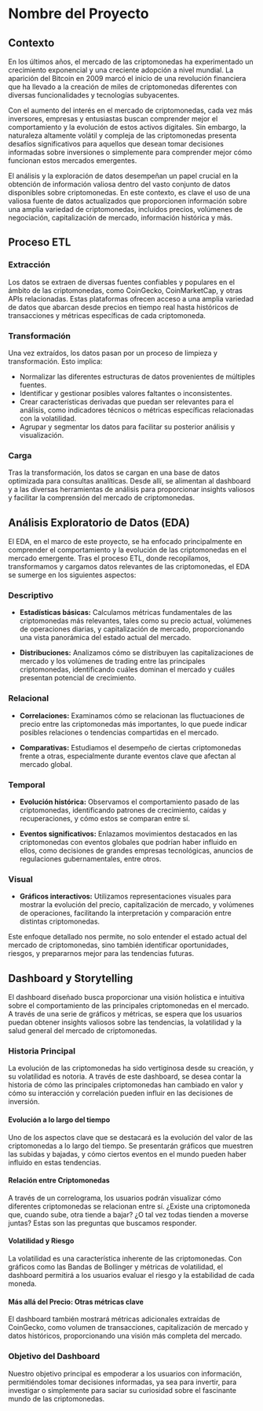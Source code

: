 # Nombre del Proyecto

## Contexto
En los últimos años, el mercado de las criptomonedas ha experimentado un crecimiento exponencial y una creciente adopción a nivel mundial. La aparición del Bitcoin en 2009 marcó el inicio de una revolución financiera que ha llevado a la creación de miles de criptomonedas diferentes con diversas funcionalidades y tecnologías subyacentes.

Con el aumento del interés en el mercado de criptomonedas, cada vez más inversores, empresas y entusiastas buscan comprender mejor el comportamiento y la evolución de estos activos digitales. Sin embargo, la naturaleza altamente volátil y compleja de las criptomonedas presenta desafíos significativos para aquellos que desean tomar decisiones informadas sobre inversiones o simplemente para comprender mejor cómo funcionan estos mercados emergentes.

El análisis y la exploración de datos desempeñan un papel crucial en la obtención de información valiosa dentro del vasto conjunto de datos disponibles sobre criptomonedas. En este contexto, es clave el uso de una valiosa fuente de datos actualizados que proporcionen información sobre una amplia variedad de criptomonedas, incluidos precios, volúmenes de negociación, capitalización de mercado, información histórica y más.

## Proceso ETL

### Extracción

Los datos se extraen de diversas fuentes confiables y populares en el ámbito de las criptomonedas, como CoinGecko, CoinMarketCap, y otras APIs relacionadas. Estas plataformas ofrecen acceso a una amplia variedad de datos que abarcan desde precios en tiempo real hasta históricos de transacciones y métricas específicas de cada criptomoneda.

### Transformación

Una vez extraídos, los datos pasan por un proceso de limpieza y transformación. Esto implica:

- Normalizar las diferentes estructuras de datos provenientes de múltiples fuentes.
- Identificar y gestionar posibles valores faltantes o inconsistentes.
- Crear características derivadas que puedan ser relevantes para el análisis, como indicadores técnicos o métricas específicas relacionadas con la volatilidad.
- Agrupar y segmentar los datos para facilitar su posterior análisis y visualización.

### Carga

Tras la transformación, los datos se cargan en una base de datos optimizada para consultas analíticas. Desde allí, se alimentan al dashboard y a las diversas herramientas de análisis para proporcionar insights valiosos y facilitar la comprensión del mercado de criptomonedas.

## Análisis Exploratorio de Datos (EDA)

El EDA, en el marco de este proyecto, se ha enfocado principalmente en comprender el comportamiento y la evolución de las criptomonedas en el mercado emergente. Tras el proceso ETL, donde recopilamos, transformamos y cargamos datos relevantes de las criptomonedas, el EDA se sumerge en los siguientes aspectos:

### Descriptivo

- **Estadísticas básicas:** Calculamos métricas fundamentales de las criptomonedas más relevantes, tales como su precio actual, volúmenes de operaciones diarias, y capitalización de mercado, proporcionando una vista panorámica del estado actual del mercado.

- **Distribuciones:** Analizamos cómo se distribuyen las capitalizaciones de mercado y los volúmenes de trading entre las principales criptomonedas, identificando cuáles dominan el mercado y cuáles presentan potencial de crecimiento.

### Relacional

- **Correlaciones:** Examinamos cómo se relacionan las fluctuaciones de precio entre las criptomonedas más importantes, lo que puede indicar posibles relaciones o tendencias compartidas en el mercado. 

- **Comparativas:** Estudiamos el desempeño de ciertas criptomonedas frente a otras, especialmente durante eventos clave que afectan al mercado global.

### Temporal

- **Evolución histórica:** Observamos el comportamiento pasado de las criptomonedas, identificando patrones de crecimiento, caídas y recuperaciones, y cómo estos se comparan entre sí.

- **Eventos significativos:** Enlazamos movimientos destacados en las criptomonedas con eventos globales que podrían haber influido en ellos, como decisiones de grandes empresas tecnológicas, anuncios de regulaciones gubernamentales, entre otros.

### Visual

- **Gráficos interactivos:** Utilizamos representaciones visuales para mostrar la evolución del precio, capitalización de mercado, y volúmenes de operaciones, facilitando la interpretación y comparación entre distintas criptomonedas.

Este enfoque detallado nos permite, no solo entender el estado actual del mercado de criptomonedas, sino también identificar oportunidades, riesgos, y prepararnos mejor para las tendencias futuras.

## Dashboard y Storytelling

El dashboard diseñado busca proporcionar una visión holística e intuitiva sobre el comportamiento de las principales criptomonedas en el mercado. A través de una serie de gráficos y métricas, se espera que los usuarios puedan obtener insights valiosos sobre las tendencias, la volatilidad y la salud general del mercado de criptomonedas.

### Historia Principal

La evolución de las criptomonedas ha sido vertiginosa desde su creación, y su volatilidad es notoria. A través de este dashboard, se desea contar la historia de cómo las principales criptomonedas han cambiado en valor y cómo su interacción y correlación pueden influir en las decisiones de inversión. 

#### Evolución a lo largo del tiempo

Uno de los aspectos clave que se destacará es la evolución del valor de las criptomonedas a lo largo del tiempo. Se presentarán gráficos que muestren las subidas y bajadas, y cómo ciertos eventos en el mundo pueden haber influido en estas tendencias.

#### Relación entre Criptomonedas

A través de un correlograma, los usuarios podrán visualizar cómo diferentes criptomonedas se relacionan entre sí. ¿Existe una criptomoneda que, cuando sube, otra tiende a bajar? ¿O tal vez todas tienden a moverse juntas? Estas son las preguntas que buscamos responder.

#### Volatilidad y Riesgo

La volatilidad es una característica inherente de las criptomonedas. Con gráficos como las Bandas de Bollinger y métricas de volatilidad, el dashboard permitirá a los usuarios evaluar el riesgo y la estabilidad de cada moneda.

#### Más allá del Precio: Otras métricas clave

El dashboard también mostrará métricas adicionales extraídas de CoinGecko, como volumen de transacciones, capitalización de mercado y datos históricos, proporcionando una visión más completa del mercado.

### Objetivo del Dashboard

Nuestro objetivo principal es empoderar a los usuarios con información, permitiéndoles tomar decisiones informadas, ya sea para invertir, para investigar o simplemente para saciar su curiosidad sobre el fascinante mundo de las criptomonedas.


